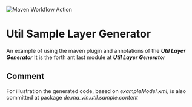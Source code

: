 ![Maven Workflow Action](https://github.com/Ma-Vin/de.ma_vin.util.layerGenerator/actions/workflows/maven.yml/badge.svg?branch=release%2Fv1.0)

# Util Sample Layer Generator
An example of using the maven plugin and annotations of the ***Util Layer Generator***
It is the forth ant last module at ***Util Layer Generator***

## Comment
For illustration the generated code, based on *exampleModel.xml*, is also committed at package *de.ma_vin.util.sample.content*